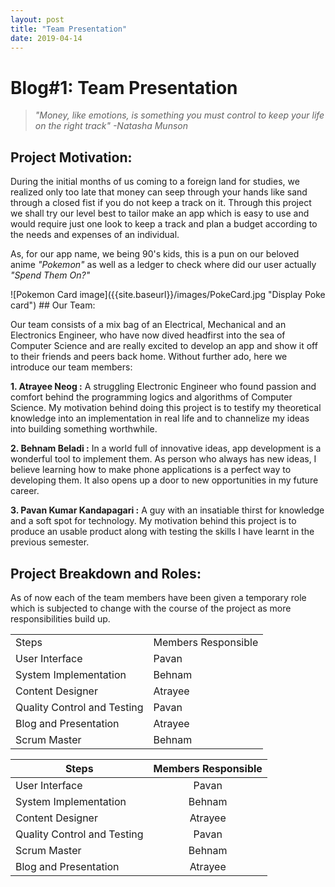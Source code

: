 ```yaml
---
layout: post
title: "Team Presentation"
date: 2019-04-14
---
```


# **Blog#1: Team Presentation**
> *"Money, like emotions, is something you must control to keep your life on the right track"
  -Natasha Munson*


## Project Motivation:

During the initial months of us coming to a foreign land for studies, we realized only too late that money can seep through your hands like sand through a closed fist if you do not keep a track on it. Through this project we shall try our level best to tailor make an app which is easy to use and would require just one look to keep a track and plan a budget according to the needs and expenses of an individual.

As, for our app name, we being 90's kids, this is a pun on our beloved anime *"Pokemon"* as well as a ledger to check where did our user actually *"Spend Them On?"*

<span align="center">
![Pokemon Card image]({{site.baseurl}}/images/PokeCard.jpg "Display Poke card")
</span>
## Our Team:

Our team consists of a mix bag of an Electrical, Mechanical and an Electronics Engineer, who have now dived headfirst into the sea of Computer Science and are  really excited to develop an app and show it off to their friends and peers back home. Without further ado, here we introduce our team members:

**1. Atrayee Neog :** A struggling Electronic Engineer who found passion and comfort behind the programming logics and algorithms of Computer Science. My motivation behind doing this project is to testify my theoretical knowledge into an implementation in real life and to channelize my ideas into building something worthwhile.

**2. Behnam Beladi :** In a world full of innovative ideas, app development is a wonderful tool to implement them. As person who always has new ideas, I believe learning how to make phone applications is a perfect way to developing them. It also opens up a door to new opportunities in my future career.

**3. Pavan Kumar Kandapagari :** A guy with an insatiable thirst for knowledge and a soft spot for technology. My motivation behind this project is to produce an usable product along with testing the skills I have learnt in the previous semester.

## Project Breakdown and Roles:

As of now each of the team members have been given a temporary role which is subjected to change with the course of the project as more responsibilities build up.

<table>
<tr>
<td>Steps</td>
<td>Members Responsible</td>
</tr>
<tr>
<td>User Interface</td>
<td>Pavan </td>
</tr>
<tr>
<td>System Implementation</td>
<td>Behnam</td>
</tr>
<tr>
<td>Content Designer</td>
<td>Atrayee </td>
</tr>
<tr>
<td>Quality Control and Testing</td>
<td>Pavan</td>
</tr>
<tr>
<td>Blog and Presentation</td>
<td>Atrayee </td>
</tr>
<tr>
<td>Scrum Master</td>
<td>Behnam</td>
</tr>

</table>

| Steps       | Members Responsible           |
| ------------- |:-------------:|
| User Interface     | Pavan |
| System Implementation    | Behnam      |
| Content Designer | Atrayee     |
| Quality Control and Testing     | Pavan |
| Scrum Master    | Behnam      |
| Blog and Presentation | Atrayee     |
